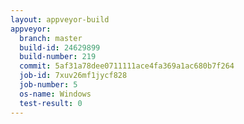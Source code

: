 ```yaml
---
layout: appveyor-build
appveyor:
  branch: master
  build-id: 24629899
  build-number: 219
  commit: 5af31a78dee0711111ace4fa369a1ac680b7f264
  job-id: 7xuv26mf1jycf828
  job-number: 5
  os-name: Windows
  test-result: 0
---
```

